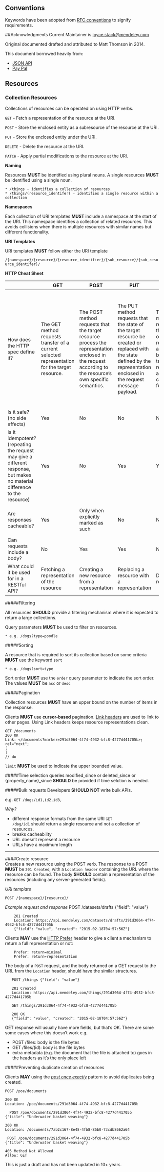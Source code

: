 
## Conventions 

Keywords have been adopted from [RFC conventions](https://tools.ietf.org/html/rfc2119) to signify requirements. 

##Acknowledgments
Current Maintainer is <joyce.stack@mendeley.com>

Original documented drafted and attributed to Matt Thomson in 2014. 

This document borrowed heavily from:

* [JSON API](http://jsonapi.org/format/) 
* [Pay Pal](https://github.com/paypal/api-standards)



## Resources

### Collection Resources

Collections of resources can be operated on using HTTP verbs. 


`GET` - Fetch a representation of the resource at the URI.

`POST` - Store the enclosed entity as a subresource of the resource at the URI.

`PUT` - Store the enclosed entity under the URI.

`DELETE` - Delete the resource at the URI.

`PATCH` - Apply partial modifications to the resource at the URI.

**Naming**

Resources **MUST** be identified using plural nouns. A single resources **MUST** be identified using a single noun. 


	* /things - identifies a collection of resources.
    * /things/(resource_identifer) - identifies a single resource within a collection


**Namespaces**

Each collection of URI templates **MUST** include a namespace at the start of the URI. This namespace identifies a collection of related resources. This avoids collisions when there is multiple resources with similar names but different functionality.  

**URI Templates**

URI templates **MUST** follow either the URI template

<code>/{namespace}/{resource}/{resource_identifier}/{sub_resource}/{sub_resource_identifer}/</code>



**HTTP Cheat Sheet**

|  | GET | POST | PUT | DELETE | PATCH | 
| ---| --- | --- | --- | --- | --- | 
| How does the HTTP spec define it? | The GET method requests transfer of a current selected representation for the target resource. | The POST method requests that the target resource process the representation enclosed in the request according to the resource’s own specific semantics. | The PUT method requests that the state of the target resource be created or replaced with the state defined by the representation enclosed in the request message payload. | The DELETE method requests that the origin server remove the association between the target resource and its current functionality. | The PATCH method requests that a set of changes described in the request entity be applied to the resource identified by the Request-URI. (RFC 5789) |
Is it safe? (no side effects) | Yes | No | No | No | No | Yes | Yes | No | Yes |
Is it idempotent? (repeating the request may give a different response, but makes no material difference to the resource) | Yes | No | Yes | Yes | No | Yes | YEs | No | Yes |
Are responses cacheable? | Yes | Only when explicitly marked as such | No | No | Only when explicitly marked as such | No | Yes | No | No |
Can requests include a body? | No | Yes | Yes | No | Yes | Yes (but no defined uses for this) | No | No | No |
What could it be used for in a RESTful API? | Fetching a representation of the resource | Creating a new resource from a representation | Replacing a resource with a representation | Deleting a resource | Applying partial updates to a resource | CORS | Fetching only the headers (e.g. pagination counts) | Nothing - breaks layered system constraint | Nothing - breaks layered system constraint       


             
             
#####Filtering 

All resources **SHOULD** provide a filtering mechanism where it is expected to return a large collections. 

Query parameters **MUST** be used to filter on resources. 

	* e.g. /dogs?type=poodle  

             
#####Sorting

A resource that is required to sort its collection based on some criteria **MUST** use the keyword <code>sort</code>

	* e.g. /dogs?sort=type
	
	
Sort order **MUST** use the <code>order</code> query parameter to indicate the sort order. The values **MUST** be <code>asc</code> or <code>desc</code>
 
             
#####Pagination 

Collection resources **MUST** have an upper bound on the number of items in the response. 

Clients **MUST** use **cursor-based** pagination. [Link headers](https://tools.ietf.org/html/rfc5988) are used to link to other pages. Using Link headers keeps resource representations clean. 

	GET /documents
    200 OK
    Link: </documents?marker=291d3064-4f74-4932-bfc8-4277d441705b>; rel="next";
    [
    ]
    // do

<code>limit</code> **MUST** be used to indicate the upper bounded value. 

#####Time selection queries
modified_since or deleted_since or {property_name}_since **SHOULD** be provided if time selction is needed. 
            
#####Bulk requests
Developers **SHOULD NOT** write bulk APIs. 

e.g. <code>GET /dogs/id1,id2,id3,</code>         

*Why?*

* different response formats from the same URI <code>GET /dog/id1</code> should return a single resource and not a collection of resources. 
* breaks cacheability
* URL doesn’t represent a resource
* URLs have a maximum length    


------
             
####Create resource    
Creates a new resource using the POST verb. The response to a POST **MUST** be `201 Created`, with a `Location header` containing the URL where the resource can be found. The body **SHOULD** contain a representation of the resources (including any server-generated fields). 

*URI template*

<code>POST /{namespace}/{resource}/</code>

*Example request and response*
 	POST /datasets/drafts
    {"field": "value"}

	    201 Created
	    Location: https://api.mendeley.com/datasets/drafts/291d3064-4f74-4932-bfc8-4277d441705b
	    {"field": "value", "created": "2015-02-18T04:57:56Z"}    
    
    
Clients **MAY** use the [HTTP Prefer](http://tools.ietf.org/html/rfc7240) header to give a client a mechanism to return a full representation or not:

        Prefer: return=minimal
        Prefer: return=representation

The body of a `POST` request, and the body returned on a GET request to the URL from the `Location` header, should have the similar structures.

       POST /things {"field": "value"} 
       
       201 Created
       Location: https://api.mendeley.com/things/291d3064-4f74-4932-bfc8-4277d441705b

       GET /things/291d3064-4f74-4932-bfc8-4277d441705b 
       
       200 OK
       {"field": "value", "created": "2015-02-18T04:57:56Z"}

GET response will usually have more fields, but that’s OK. There are some some cases where this doesn’t work e.g. 

-   POST /files: body is the file bytes
-   GET /files/(id): body is the file bytes
-   extra metadata (e.g. the document that the file is attached to) goes in the headers as it’s the only place left

          
#####Preventing duplicate creation of resources

Clients **MAY** using the [*post once exactly*](https://tools.ietf.org/html/draft-nottingham-http-poe-00) pattern to avoid duplicates being created. 

	POST /poe/documents

    200 OK
    Location: /poe/documents/291d3064-4f74-4932-bfc8-4277d441705b

    ￼￼POST /poe/documents/291d3064-4f74-4932-bfc8-4277d441705b
    {"title": "Underwater basket weaving"}

    200 OK
    Location: /documents/7ab2c167-8e48-4fb8-85b0-73cdb8662a64

    ￼POST /poe/documents/291d3064-4f74-4932-bfc8-4277d441705b
    {"title": "Underwater basket weaving"} 

    405 Method Not Allowed
    Allow: GET
          
         
This is just a draft and has not been updated in 10+ years.       
         
             
   